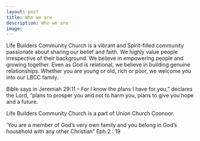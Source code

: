 ```yaml
---
layout: post
title: Who we are
description: Who we are
image: 
---
```


Life Builders Community Church is a vibrant and Spirit-filled community passionate about sharing our belief and faith. We highly value people irrespective of their background. We believe in empowering people and growing together. Even as God is relational, we believe in building genuine relationships. Whether you are young or old, rich or poor, we welcome you into our LBCC family.

Bible says in Jeremiah 29:11 – For I know the plans I have for you,” declares the Lord, “plans to prosper you and not to harm you, plans to give you hope and a future.

Life Builders Community Church is a part of Union Church Coonoor.

‘You are a member of God’s very own family and you belong in God’s household with any other Christian” Eph.2 : 19
